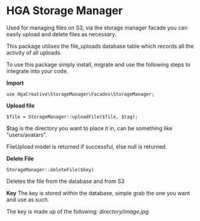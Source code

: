 # HGA Storage Manager

Used for managing files on S3, via the storage manager facade you can easily upload and delete files as necessary.

This package utilises the file_uploads database table which records all the activity of all uploads.

To use this package simply install, migrate and use the following steps to integrate into your code.

**Import**

    use HgaCreative\StorageManager\Facades\StorageManager;

**Upload file**

	$file = StorageManager::uploadFile($file, $tag);
$tag is the directory you want to place it in, can be something like "users/avatars".

FileUpload model is returned if successful, else null is returned.

**Delete File**

    StorageManager::deleteFile($key)
Deletes the file from the database and from S3

**Key**
The key is stored within the database, simple grab the one you want and use as such.

The key is made up of the following: *directory/image.jpg*
